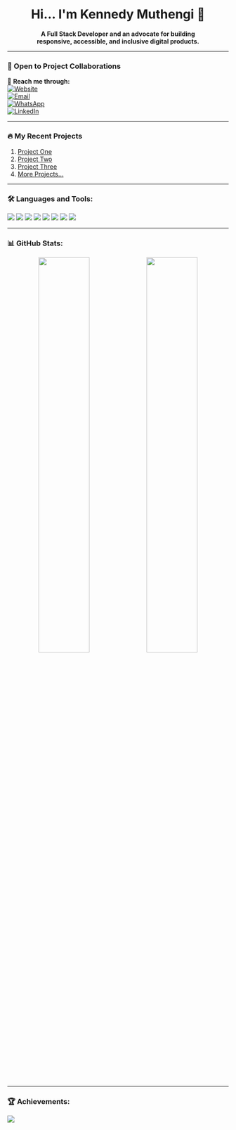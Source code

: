 <h1 align="center">Hi... I'm Kennedy Muthengi 👋</h1>

<p align="center">
  <b>A Full Stack Developer and an advocate for building <br> responsive, accessible, and inclusive digital products.</b>
</p>

---

### 🚀 Open to Project Collaborations  
🔗 **Reach me through:**  
[![Website](https://img.shields.io/badge/🌐-Website-informational)](https://yourdudeken.github.io/)  
[![Email](https://img.shields.io/badge/📧-Email-red)](mailto:kenmwendwamuthengi@gmail.com)  
[![WhatsApp](https://img.shields.io/badge/💬-WhatsApp-green)](https://wa.me/254759142986)  
[![LinkedIn](https://img.shields.io/badge/🔗-LinkedIn-blue)](https://linkedin.com/in/yourdudeken)

---

### 🔥 My Recent Projects
1. [Project One](https://github.com/yourdudeken/cloudtodo)
2. [Project Two](https://github.com/yourdudeken/project)
3. [Project Three](https://github.com/yourdudeken/javascript)
4. [More Projects...](https://github.com/yourdudeken?tab=repositories)

---

### 🛠 Languages and Tools:
<p align="left">
  <img src="https://img.shields.io/badge/HTML5-E34F26?style=for-the-badge&logo=html5&logoColor=white"/>
  <img src="https://img.shields.io/badge/CSS3-1572B6?style=for-the-badge&logo=css3&logoColor=white"/>
  <img src="https://img.shields.io/badge/JavaScript-F7DF1E?style=for-the-badge&logo=javascript&logoColor=black"/>
  <img src="https://img.shields.io/badge/React-61DAFB?style=for-the-badge&logo=react&logoColor=black"/>
  <img src="https://img.shields.io/badge/Node.js-339933?style=for-the-badge&logo=node.js&logoColor=white"/>
  <img src="https://img.shields.io/badge/Express-000000?style=for-the-badge&logo=express&logoColor=white"/>
  <img src="https://img.shields.io/badge/MongoDB-47A248?style=for-the-badge&logo=mongodb&logoColor=white"/>
  <img src="https://img.shields.io/badge/MySQL-4479A1?style=for-the-badge&logo=mysql&logoColor=white"/>
</p>

---

### 📊 GitHub Stats:
<p align="center">
  <img src="https://github-readme-stats.vercel.app/api?username=yourdudeken&show_icons=true&theme=dark" width="48%" />
  <img src="https://github-readme-streak-stats.herokuapp.com/?user=yourdudeken&theme=dark" width="48%" />
</p>

---

### 🏆 Achievements:
<p align="left">
  <img src="https://github-profile-trophy.vercel.app/?username=yourdudeken&theme=onedark" />
</p>
